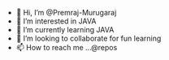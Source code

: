 - 👋 Hi, I’m @Premraj-Murugaraj
- 👀 I’m interested in JAVA
- 🌱 I’m currently learning JAVA
- 💞️ I’m looking to collaborate for fun learning
- 📫 How to reach me ...@repos

<!---
Premraj-Murugaraj/Premraj-Murugaraj is a ✨ special ✨ repository because its `README.md` (this file) appears on your GitHub profile.
You can click the Preview link to take a look at your changes.
--->
